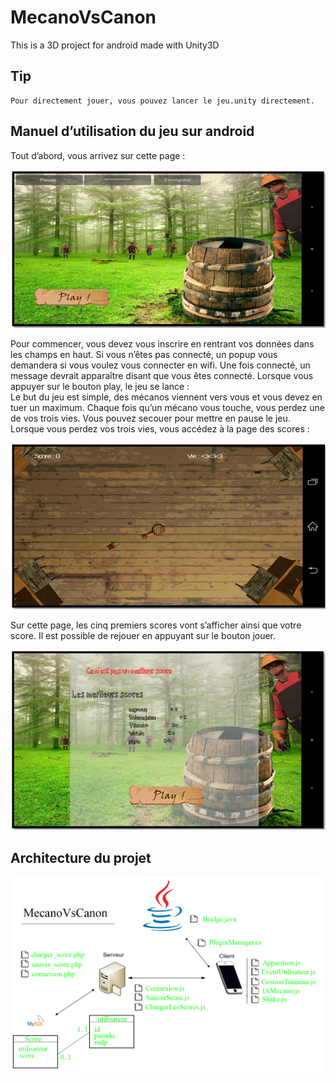 # MecanoVsCanon
This is a 3D project for android made with Unity3D

## Tip

	Pour directement jouer, vous pouvez lancer le jeu.unity directement.

	
## Manuel d’utilisation du jeu sur android

Tout d’abord, vous arrivez sur cette page : 

![Connexion](readme_img1.png)

Pour commencer, vous devez vous inscrire en rentrant vos données dans les champs en haut. 
Si vous n’êtes pas connecté, un popup vous demandera si vous voulez vous connecter en wifi. 
Une fois connecté, un message devrait apparaître disant que vous êtes connecté.
Lorsque vous appuyer sur le bouton play, le jeu se lance :  
Le but du jeu est simple, des mécanos viennent vers vous et vous devez en tuer un maximum. Chaque fois qu’un mécano vous touche, vous perdez une de vos trois vies. Vous pouvez secouer pour mettre en pause le jeu. Lorsque vous perdez vos trois vies, vous accédez à la page des scores : 
 
![jeu](readme_img2.png)
 
Sur cette page, les  cinq premiers scores vont s’afficher ainsi que votre score. 
Il est possible de rejouer en appuyant sur le bouton jouer.

![Score](readme_img3.png)


## Architecture du projet

![Architecture](readme_img4.png)

